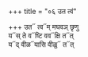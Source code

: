 +++
title = "०६ उत त्वं"

+++
उत᳓ त्व᳓म् मघवञ् छृणु  
य᳓स् ते व᳓ष्टि वव᳓क्षि त᳓त्  
य᳓द् वीळ᳓यासि वीळु᳓ त᳓त्